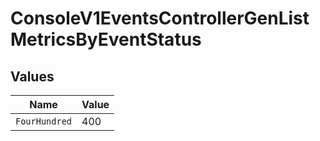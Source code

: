 # ConsoleV1EventsControllerGenListMetricsByEventStatus


## Values

| Name          | Value         |
| ------------- | ------------- |
| `FourHundred` | 400           |
